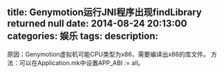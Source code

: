title: Genymotion运行JNI程序出现findLibrary returned null
date: 2014-08-24 20:13:00
categories: 娱乐
tags: 
description:
---
原因：Genymotion虚拟机可能CPU类型为x86，需要编译出x86的库文件。
方法：可以在Application.mk中设置APP_ABI := all。
